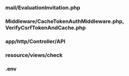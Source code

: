 ### mail/EvaluationInvitation.php
### Middleware/CacheTokenAuthMiddleware.php, VerifyCsrfTokenAndCache.php
### app/http/Controller/API
### resource/views/check
### .env  
